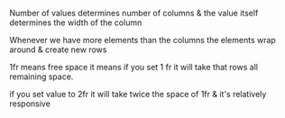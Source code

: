 Number of values determines number of columns & the value itself determines the width of the column

Whenever we have more elements than the columns the elements wrap around & create new rows

1fr means free space it means if you set 1 fr it will take that rows all remaining space.

if you set value to 2fr it will take twice the space of 1fr & it's relatively responsive
